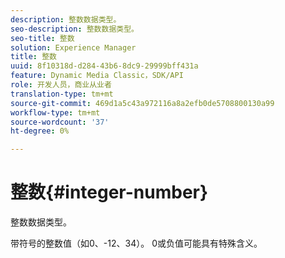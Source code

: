 ```yaml
---
description: 整数数据类型。
seo-description: 整数数据类型。
seo-title: 整数
solution: Experience Manager
title: 整数
uuid: 8f10318d-d284-43b6-8dc9-29999bff431a
feature: Dynamic Media Classic，SDK/API
role: 开发人员，商业从业者
translation-type: tm+mt
source-git-commit: 469d1a5c43a972116a8a2efb0de5708800130a99
workflow-type: tm+mt
source-wordcount: '37'
ht-degree: 0%

---
```



# 整数{#integer-number}

整数数据类型。

带符号的整数值（如0、-12、34）。 0或负值可能具有特殊含义。
